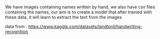 
We have images containing  names written by hand,
we also have  csv files containing the names,
our aim is to create a model that after trained with these data, it will learn to extract the text from the images 


data from : https://www.kaggle.com/datasets/landlord/handwriting-recognition
